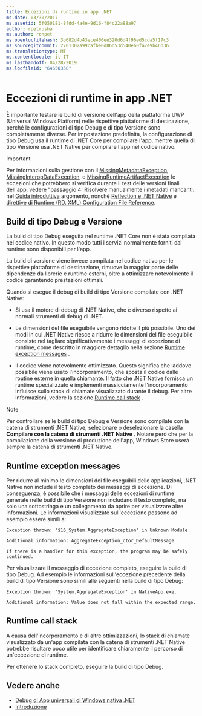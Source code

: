 ```yaml
---
title: Eccezioni di runtime in app .NET
ms.date: 03/30/2017
ms.assetid: 5f050181-8fdd-4a4e-9d16-f84c22a88a97
author: rpetrusha
ms.author: ronpet
ms.openlocfilehash: 3b682d4b43ece406ee320d6d4f96ed5cda5f17c3
ms.sourcegitcommit: 2701302a99cafbe0d86d53d540eb0fa7e9b46b36
ms.translationtype: MT
ms.contentlocale: it-IT
ms.lasthandoff: 04/28/2019
ms.locfileid: "64650358"
---
```

# <a name="runtime-exceptions-in-net-native-apps"></a>Eccezioni di runtime in app .NET
È importante testare le build di versione dell'app della piattaforma UWP (Universal Windows Platform) nelle rispettive piattaforme di destinazione, perché le configurazioni di tipo Debug e di tipo Versione sono completamente diverse. Per impostazione predefinita, la configurazione di tipo Debug usa il runtime di .NET Core per compilare l'app, mentre quella di tipo Versione usa .NET Native per compilare l'app nel codice nativo.  
  
> [!IMPORTANT]
>  Per informazioni sulla gestione con il [MissingMetadataException](../../../docs/framework/net-native/missingmetadataexception-class-net-native.md), [MissingInteropDataException](../../../docs/framework/net-native/missinginteropdataexception-class-net-native.md), e [MissingRuntimeArtifactException](../../../docs/framework/net-native/missingruntimeartifactexception-class-net-native.md) le eccezioni che potrebbero si verifica durante il test delle versioni finali dell'app, vedere "passaggio 4: Risolvere manualmente i metadati mancanti: nel [Guida introduttiva](../../../docs/framework/net-native/getting-started-with-net-native.md) argomento, nonché [Reflection e .NET Native](../../../docs/framework/net-native/reflection-and-net-native.md) e [direttive di Runtime (RD. XML) Configuration File Reference](../../../docs/framework/net-native/runtime-directives-rd-xml-configuration-file-reference.md).  
  
## <a name="debug-and-release-builds"></a>Build di tipo Debug e Versione  
 La build di tipo Debug eseguita nel runtime .NET Core non è stata compilata nel codice nativo. In questo modo tutti i servizi normalmente forniti dal runtime sono disponibili per l'app.  
  
 La build di versione viene invece compilata nel codice nativo per le rispettive piattaforme di destinazione, rimuove la maggior parte delle dipendenze da librerie e runtime esterni, oltre a ottimizzare notevolmente il codice garantendo prestazioni ottimali.  
  
 Quando si esegue il debug di build di tipo Versione compilate con .NET Native:  
  
- Si usa il motore di debug di .NET Native, che è diverso rispetto ai normali strumenti di debug di .NET.  
  
- Le dimensioni del file eseguibile vengono ridotte il più possibile. Uno dei modi in cui .NET Native riesce a ridurre le dimensioni del file eseguibile consiste nel tagliare significativamente i messaggi di eccezione di runtime, come descritto in maggiore dettaglio nella sezione [Runtime exception messages](#Messages) .  
  
- Il codice viene notevolmente ottimizzato. Questo significa che laddove possibile viene usato l'incorporamento, che sposta il codice dalle routine esterne in quella chiamante.   Il fatto che .NET Native fornisca un runtime specializzato e implementi massicciamente l'incorporamento influisce sullo stack di chiamate visualizzato durante il debug.  Per altre informazioni, vedere la sezione [Runtime call stack](#CallStack) .  
  
> [!NOTE]
>  Per controllare se le build di tipo Debug e Versione sono compilate con la catena di strumenti .NET Native, selezionare o deselezionare la casella **Compilare con la catena di strumenti .NET Native** .   Notare però che per la compilazione della versione di produzione dell'app, Windows Store userà sempre la catena di strumenti .NET Native.  
  
<a name="Messages"></a>   
## <a name="runtime-exception-messages"></a>Runtime exception messages  
 Per ridurre al minimo le dimensioni dei file eseguibili delle applicazioni, .NET Native non include il testo completo dei messaggi di eccezione. Di conseguenza, è possibile che i messaggi delle eccezioni di runtime generate nelle build di tipo Versione non includano il testo completo, ma solo una sottostringa e un collegamento da aprire per visualizzare altre informazioni. Le informazioni visualizzate sull'eccezione possono ad esempio essere simili a:  
  
```  
Exception thrown: '$16_System.AggregateException' in Unknown Module.  
  
Additional information: AggregateException_ctor_DefaultMessage  
  
If there is a handler for this exception, the program may be safely continued.  
```  
  
 Per visualizzare il messaggio di eccezione completo, eseguire la build di tipo Debug. Ad esempio le informazioni sull'eccezione precedente della build di tipo Versione sono simili alle seguenti nella build di tipo Debug:  
  
```  
Exception thrown: 'System.AggregateException' in NativeApp.exe.  
  
Additional information: Value does not fall within the expected range.  
```  
  
<a name="CallStack"></a>   
## <a name="runtime-call-stack"></a>Runtime call stack  
 A causa dell'incorporamento e di altre ottimizzazioni, lo stack di chiamate visualizzato da un'app compilata con la catena di strumenti .NET Native potrebbe risultare poco utile per identificare chiaramente il percorso di un'eccezione di runtime.  
  
 Per ottenere lo stack completo, eseguire la build di tipo Debug.  
  
## <a name="see-also"></a>Vedere anche

- [Debug di App universali di Windows nativa .NET](https://devblogs.microsoft.com/devops/debugging-net-native-windows-universal-apps/)
- [Introduzione](../../../docs/framework/net-native/getting-started-with-net-native.md)
